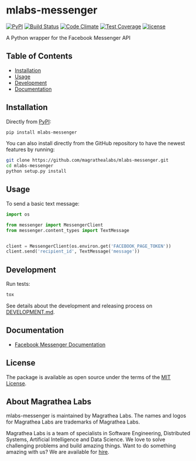 # mlabs-messenger

[![PyPI](https://img.shields.io/pypi/v/mlabs-messenger.svg)](https://pypi.python.org/pypi/mlabs-messenger)
[![Build Status](https://travis-ci.com/magrathealabs/mlabs-messenger.svg?token=29BMExP3EzBfkxDUwoyJ&branch=master)](https://travis-ci.com/magrathealabs/mlabs-messenger)
[![Code Climate](https://codeclimate.com/github/magrathealabs/mlabs-messenger/badges/gpa.svg)](https://codeclimate.com/github/magrathealabs/mlabs-messenger)
[![Test Coverage](https://codeclimate.com/github/magrathealabs/mlabs-messenger/badges/coverage.svg)](https://codeclimate.com/github/magrathealabs/mlabs-messenger/coverage)
[![license](https://img.shields.io/github/license/magrathealabs/mlabs-messenger.svg)](https://github.com/magrathealabs/mlabs-messenger/blob/master/LICENSE)

A Python wrapper for the Facebook Messenger API

## Table of Contents

- [Installation](#installation)
- [Usage](#usage)
- [Development](#development)
- [Documentation](#documentation)

## Installation

Directly from [PyPI](https://pypi.python.org/pypi/mlabs-messenger):

```bash
pip install mlabs-messenger
```

You can also install directly from the GitHub repository to have the newest features by running:

```bash
git clone https://github.com/magrathealabs/mlabs-messenger.git
cd mlabs-messenger
python setup.py install
```

## Usage

To send a basic text message:

```python
import os

from messenger import MessengerClient
from messenger.content_types import TextMessage


client = MessengerClient(os.environ.get('FACEBOOK_PAGE_TOKEN'))
client.send('recipient_id', TextMessage('message'))
```

## Development

Run tests:

```bash
tox
```

See details about the development and releasing process on [DEVELOPMENT.md](https://github.com/magrathealabs/mlabs-messenger/blob/master/DEVELOPMENT.md).

## Documentation

* [Facebook Messenger Documentation](https://developers.facebook.com/docs/messenger-platform)

## License

The package is available as open source under the terms of the [MIT License](http://opensource.org/licenses/MIT).

## About Magrathea Labs

mlabs-messenger is maintained by Magrathea Labs. The names and logos for Magrathea Labs are trademarks of Magrathea Labs.

Magrathea Labs is a team of specialists in Software Engineering, Distributed Systems, Artificial Intelligence and
Data Science. We love to solve challenging problems and build amazing things. Want to do something amazing with us?
We are available for [hire](mailto:contact@magrathealabs.com).
